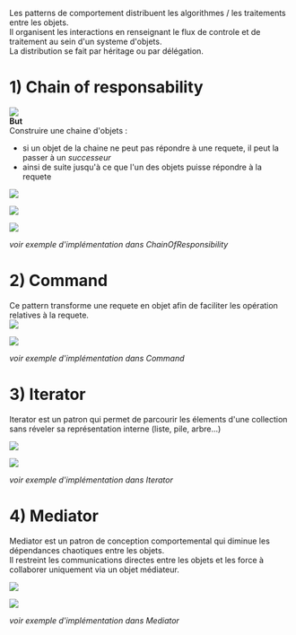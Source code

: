 Les patterns de comportement distribuent les algorithmes / les traitements entre les objets.  
Il organisent les interactions en renseignant le flux de controle et de traitement au sein d'un systeme d'objets.  
La distribution se fait par héritage ou par délégation.

# 1) Chain of responsability

![](chainOfResponsability4.png)  
**But**  
Construire une chaine d'objets :

- si un objet de la chaine ne peut pas répondre à une requete, il peut la passer à un *successeur*
- ainsi de suite jusqu'à ce que l'un des objets puisse répondre à la requete

![](chainOfResponsability.png)

![](chainOfResponsability2.png)

![](chainOfResponsability3.png)

*voir exemple d'implémentation dans ChainOfResponsibility*

# 2) Command

Ce pattern transforme une requete en objet afin de faciliter les opération relatives à la requete.  
![](command.png)

![](command2.png)

*voir exemple d'implémentation dans Command*

# 3) Iterator

Iterator est un patron qui permet de parcourir les élements d'une collection sans réveler sa représentation interne (liste, pile, arbre...)  

![](iterator.png)  

![](iterator2.png)  

*voir exemple d'implémentation dans Iterator*

# 4) Mediator

Mediator est un patron de conception comportemental qui diminue les dépendances chaotiques entre les objets.  
Il restreint les communications directes entre les objets et les force à collaborer uniquement via un objet médiateur.  

![](mediator.png)  

![](mediator2.png)  

*voir exemple d'implémentation dans Mediator*

